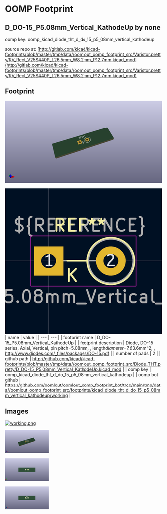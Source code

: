 # OOMP Footprint  
## D_DO-15_P5.08mm_Vertical_KathodeUp  by none  
  
oomp key: oomp_kicad_diode_tht_d_do_15_p5_08mm_vertical_kathodeup  
  
source repo at: [http://gitlab.com/kicad/kicad-footprints/blob/master/tmp/data//oomlout_oomp_footprint_src/Varistor.pretty/RV_Rect_V25S440P_L26.5mm_W8.2mm_P12.7mm.kicad_mod](http://gitlab.com/kicad/kicad-footprints/blob/master/tmp/data//oomlout_oomp_footprint_src/Varistor.pretty/RV_Rect_V25S440P_L26.5mm_W8.2mm_P12.7mm.kicad_mod)  
## Footprint  
  
[![working_kicad_pcb_3d.png](working_kicad_pcb_3d_600.png)](working_kicad_pcb_3d.png)  
  
[![working.png](working_600.png)](working.png)  
| name | value | 
| --- | --- | 
| footprint name | D_DO-15_P5.08mm_Vertical_KathodeUp | 
| footprint description | Diode, DO-15 series, Axial, Vertical, pin pitch=5.08mm, , length*diameter=7.6*3.6mm^2, , http://www.diodes.com/_files/packages/DO-15.pdf | 
| number of pads | 2 | 
| github path | http://github.com/kicad/kicad-footprints/blob/master/tmp/data//oomlout_oomp_footprint_src/Diode_THT.pretty/D_DO-15_P5.08mm_Vertical_KathodeUp.kicad_mod | 
| oomp key | oomp_kicad_diode_tht_d_do_15_p5_08mm_vertical_kathodeup | 
| oomp bot github | https://github.com/oomlout/oomlout_oomp_footprint_bot/tree/main/tmp/data//oomlout_oomp_footprint_src/footprints/kicad_diode_tht_d_do_15_p5_08mm_vertical_kathodeup/working | 
## Images  
  
[![working.png](working_140.png)](working.png)  
  
[![working_kicad_pcb_3d.png](working_kicad_pcb_3d_140.png)](working_kicad_pcb_3d.png)  
  
[![working_kicad_pcb_3d_back.png](working_kicad_pcb_3d_back_140.png)](working_kicad_pcb_3d_back.png)  
  
[![working_kicad_pcb_3d_front.png](working_kicad_pcb_3d_front_140.png)](working_kicad_pcb_3d_front.png)  
